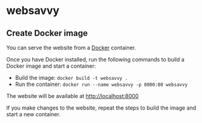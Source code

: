 # websavvy

## Create Docker image

You can serve the website from a [Docker](https://docs.docker.com/get-docker) container.

Once you have Docker installed, run the following commands to build a Docker image and start a container:

* Build the image: `docker build -t websavvy .`
* Run the container: `docker run --name websavvy -p 8000:80 websavvy`

The website will be available at [http://localhost:8000](http://localhost:8000)

If you make changes to the website, repeat the steps to build the image and start a new container.
